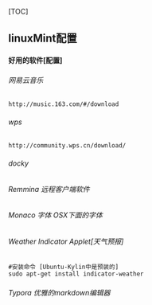 [TOC]

## linuxMint配置



#### 好用的软件[配置]

###### 网易云音乐

``` shell
http://music.163.com/#/download
```

###### wps

``` shell
http://community.wps.cn/download/
```

###### docky

###### Remmina 远程客户端软件

###### Monaco 字体 OSX下面的字体

###### Weather Indicator Applet[天气预报]

```shell
#安装命令 [Ubuntu-Kylin中是预装的]
sudo apt-get install indicator-weather
```

###### Typora 优雅的markdown编辑器